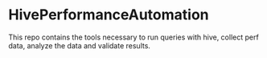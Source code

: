 # HivePerformanceAutomation
This repo contains the tools necessary to run queries with hive, collect perf data, analyze the data and validate results.
